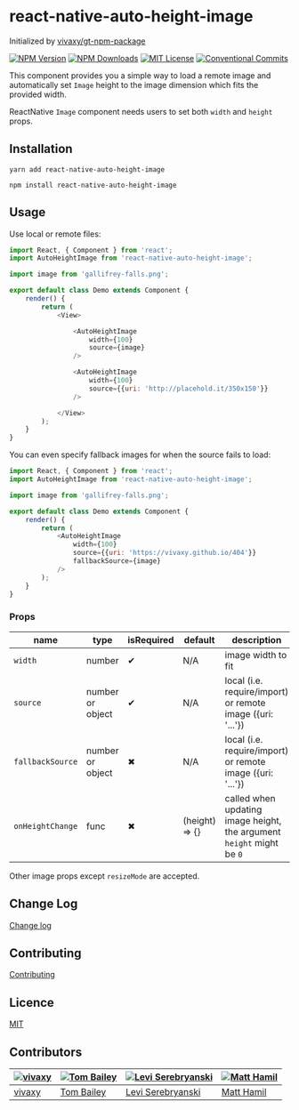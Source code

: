 # react-native-auto-height-image

Initialized by [vivaxy/gt-npm-package](https://github.com/vivaxy/gt-npm-package)

[![NPM Version](http://img.shields.io/npm/v/react-native-auto-height-image.svg?style=flat-square)](https://www.npmjs.com/package/react-native-auto-height-image)
[![NPM Downloads](https://img.shields.io/npm/dt/react-native-auto-height-image.svg?style=flat-square)](https://www.npmjs.com/package/react-native-auto-height-image)
[![MIT License](https://img.shields.io/npm/l/react-native-auto-height-image.svg?style=flat-square)](./LICENSE)
[![Conventional Commits](https://img.shields.io/badge/Conventional%20Commits-1.0.0-yellow.svg?style=flat-square)](https://conventionalcommits.org)

This component provides you a simple way to load a remote image and automatically set `Image` height to the image dimension which fits the provided width.

ReactNative `Image` component needs users to set both `width` and `height` props.

## Installation

`yarn add react-native-auto-height-image`

`npm install react-native-auto-height-image`

## Usage

Use local or remote files:

```js
import React, { Component } from 'react';
import AutoHeightImage from 'react-native-auto-height-image';

import image from 'gallifrey-falls.png';

export default class Demo extends Component {
    render() {
        return (
            <View>

                <AutoHeightImage
                    width={100}
                    source={image}
                />

                <AutoHeightImage
                    width={100}
                    source={{uri: 'http://placehold.it/350x150'}}
                />

            </View>
        );
    }
}
```

You can even specify fallback images for when the source fails to load:

```js
import React, { Component } from 'react';
import AutoHeightImage from 'react-native-auto-height-image';

import image from 'gallifrey-falls.png';

export default class Demo extends Component {
    render() {
        return (
            <AutoHeightImage
                width={100}
                source={{uri: 'https://vivaxy.github.io/404'}}
                fallbackSource={image}
            />
        );
    }
}
```

### Props

| name               | type             | isRequired    | default           | description                                                           |
| ---                | ---              | ---           | ---               | ---                                                                   |
| `width`            | number           | ✔             | N/A               | image width to fit                                                    |
| `source`           | number or object | ✔             | N/A               | local (i.e. require/import) or remote image ({uri: '...'})            |
| `fallbackSource`   | number or object | ✖             | N/A               | local (i.e. require/import) or remote image ({uri: '...'})            |
| `onHeightChange`   | func             | ✖             | (height) => {}    | called when updating image height, the argument `height` might be `0` |

Other image props except `resizeMode` are accepted.

## Change Log

[Change log](./CHANGELOG.md)

## Contributing

[Contributing](./CONTRIBUTING.md)

## Licence

[MIT](./LICENSE)

## Contributors

| [![vivaxy](https://github.com/vivaxy.png?size=100)](https://github.com/vivaxy) | [![Tom Bailey](https://github.com/tombailey.png?size=100)](https://github.com/tombailey)     | [![Levi Serebryanski](https://github.com/levsero.png?size=100)](https://github.com/levsero)   | [![Matt Hamil](https://github.com/matthamil.png?size=100)](https://github.com/matthamil)   |
| ---                                                                            | ---                                                                                          | ---                                                                                           | ---                                                                                           |
| [vivaxy](https://github.com/vivaxy)                                            | [Tom Bailey](https://github.com/tombailey)                                                   | [Levi Serebryanski](https://github.com/levsero)                                               | [Matt Hamil](https://github.com/matthamil)                                               |
